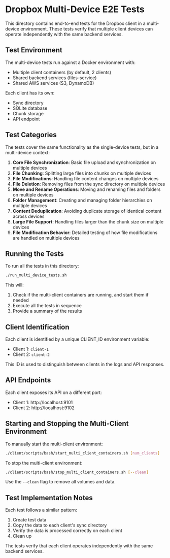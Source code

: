 # Dropbox Multi-Device E2E Tests

This directory contains end-to-end tests for the Dropbox client in a multi-device environment. These tests verify that multiple client devices can operate independently with the same backend services.

## Test Environment

The multi-device tests run against a Docker environment with:
- Multiple client containers (by default, 2 clients)
- Shared backend services (files-service)
- Shared AWS services (S3, DynamoDB)

Each client has its own:
- Sync directory
- SQLite database
- Chunk storage
- API endpoint

## Test Categories

The tests cover the same functionality as the single-device tests, but in a multi-device context:

1. **Core File Synchronization**: Basic file upload and synchronization on multiple devices
2. **File Chunking**: Splitting large files into chunks on multiple devices
3. **File Modifications**: Handling file content changes on multiple devices
4. **File Deletion**: Removing files from the sync directory on multiple devices
5. **Move and Rename Operations**: Moving and renaming files and folders on multiple devices
6. **Folder Management**: Creating and managing folder hierarchies on multiple devices
7. **Content Deduplication**: Avoiding duplicate storage of identical content across devices
8. **Large File Support**: Handling files larger than the chunk size on multiple devices
9. **File Modification Behavior**: Detailed testing of how file modifications are handled on multiple devices

## Running the Tests

To run all the tests in this directory:

```bash
./run_multi_device_tests.sh
```

This will:
1. Check if the multi-client containers are running, and start them if needed
2. Execute all the tests in sequence
3. Provide a summary of the results

## Client Identification

Each client is identified by a unique CLIENT_ID environment variable:
- Client 1: `client-1`
- Client 2: `client-2`

This ID is used to distinguish between clients in the logs and API responses.

## API Endpoints

Each client exposes its API on a different port:
- Client 1: http://localhost:9101
- Client 2: http://localhost:9102

## Starting and Stopping the Multi-Client Environment

To manually start the multi-client environment:

```bash
./client/scripts/bash/start_multi_client_containers.sh [num_clients]
```

To stop the multi-client environment:

```bash
./client/scripts/bash/stop_multi_client_containers.sh [--clean]
```

Use the `--clean` flag to remove all volumes and data.

## Test Implementation Notes

Each test follows a similar pattern:
1. Create test data
2. Copy the data to each client's sync directory
3. Verify the data is processed correctly on each client
4. Clean up

The tests verify that each client operates independently with the same backend services.
